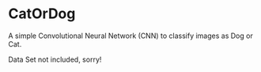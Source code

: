 # CatOrDog
A simple Convolutional Neural Network (CNN) to classify images as Dog or Cat.

Data Set not included, sorry!
